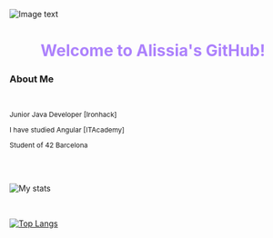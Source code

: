 ![Image text](Vector.jpg)

<h1 style="color:#AD82FC" align=center>Welcome to Alissia's GitHub!</h1>

<h3>About Me</h3>
<br>
<p style="font-size:12px">Junior Java Developer [Ironhack]</p>
<p style="font-size:12px">I have studied Angular [ITAcademy]</p>
<p style="font-size:12px">Student of 42 Barcelona </p>
<br>

<br>

![My stats](https://github-readme-stats.vercel.app/api?username=Liss-11&show_icons=true&theme=merko)

<br>

[![Top Langs](https://github-readme-stats.vercel.app/api/top-langs/?username=Liss-11&layout=compact&theme=chartreuse-dark&title_color=A1CF70&text_color=54B08A)](https://github.com/anuraghazra/github-readme-stats)


